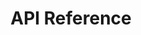 ---
title: API Reference

language_tabs:
  - shell
  - ruby
  - php

toc_footers:
  - <a href='http://getrates-dev.avlr.sh/'>Sign Up for a Developer Key</a>
  - <a href='http://github.com/tripit/slate'>Documentation Powered by Slate</a>

includes:
  - introduction
  - authentication
  - rates
  - tax
  - certs
  - returns
  - errors

search: true
---